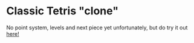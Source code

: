 # Classic Tetris "clone"

No point system, levels and next piece yet unfortunately, but do try it out
[here!](https://wailunlim.github.io/elm-ctetris/)
